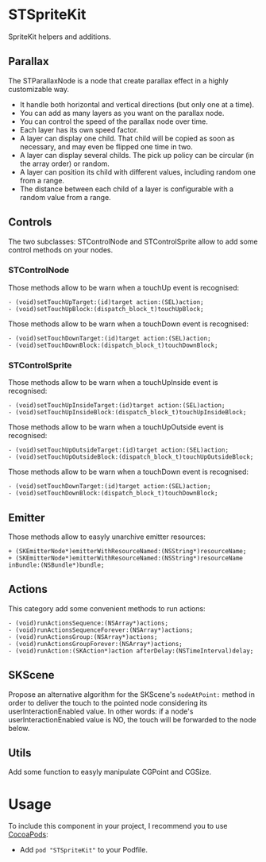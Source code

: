 STSpriteKit
===========

SpriteKit helpers and additions.

## Parallax

The STParallaxNode is a node that create parallax effect in a highly customizable way.

- It handle both horizontal and vertical directions (but only one at a time).
- You can add as many layers as you want on the parallax node.
- You can control the speed of the parallax node over time.
- Each layer has its own speed factor.
- A layer can display one child. That child will be copied as soon as necessary, and may even be flipped one time in two.
- A layer can display several childs. The pick up policy can be circular (in the array order) or random.
- A layer can position its child with different values, including random one from a range.
- The distance between each child of a layer is configurable with a random value from a range.

## Controls

The two subclasses: STControlNode and STControlSprite allow to add some control methods on your nodes.

### STControlNode

Those methods allow to be warn when a touchUp event is recognised:

```
- (void)setTouchUpTarget:(id)target action:(SEL)action;
- (void)setTouchUpBlock:(dispatch_block_t)touchUpBlock;
```

Those methods allow to be warn when a touchDown event is recognised:

```
- (void)setTouchDownTarget:(id)target action:(SEL)action;
- (void)setTouchDownBlock:(dispatch_block_t)touchDownBlock;
```

### STControlSprite

Those methods allow to be warn when a touchUpInside event is recognised:

```
- (void)setTouchUpInsideTarget:(id)target action:(SEL)action;
- (void)setTouchUpInsideBlock:(dispatch_block_t)touchUpInsideBlock;
```

Those methods allow to be warn when a touchUpOutside event is recognised:

```
- (void)setTouchUpOutsideTarget:(id)target action:(SEL)action;
- (void)setTouchUpOutsideBlock:(dispatch_block_t)touchUpOutsideBlock;
```

Those methods allow to be warn when a touchDown event is recognised:

```
- (void)setTouchDownTarget:(id)target action:(SEL)action;
- (void)setTouchDownBlock:(dispatch_block_t)touchDownBlock;
```

## Emitter

Those methods allow to easyly unarchive emitter resources:

```
+ (SKEmitterNode*)emitterWithResourceNamed:(NSString*)resourceName;
+ (SKEmitterNode*)emitterWithResourceNamed:(NSString*)resourceName inBundle:(NSBundle*)bundle;
```

## Actions

This category add some convenient methods to run actions:

```
- (void)runActionsSequence:(NSArray*)actions;
- (void)runActionsSequenceForever:(NSArray*)actions;
- (void)runActionsGroup:(NSArray*)actions;
- (void)runActionsGroupForever:(NSArray*)actions;
- (void)runAction:(SKAction*)action afterDelay:(NSTimeInterval)delay;
```

## SKScene

Propose an alternative algorithm for the SKScene's `nodeAtPoint:` method in order to deliver the touch to the pointed node considering its userInteractionEnabled value. In other words: if a node's userInteractionEnabled value is NO, the touch will be forwarded to the node below.

## Utils

Add some function to easyly manipulate CGPoint and CGSize.



# Usage

To include this component in your project, I recommend you to use [CocoaPods](http://cocoapods.org):

* Add `pod "STSpriteKit"` to your Podfile.



